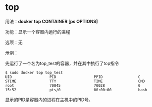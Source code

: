 # top<a name="ZH-CN_TOPIC_0184808258"></a>

用法：**docker top CONTAINER \[ps OPTIONS\]**

功能：显示一个容器内运行的进程

选项：无

示例：

先运行了一个名为top\_test的容器，并在其中执行了top指令

```
$ sudo docker top top_test
UID                 PID                 PPID                C                   STIME               TTY                 TIME                CMD
root                70045               70028               0                   15:52               pts/0               00:00:00            bash
```

显示的PID是容器内的进程在主机中的PID号。

